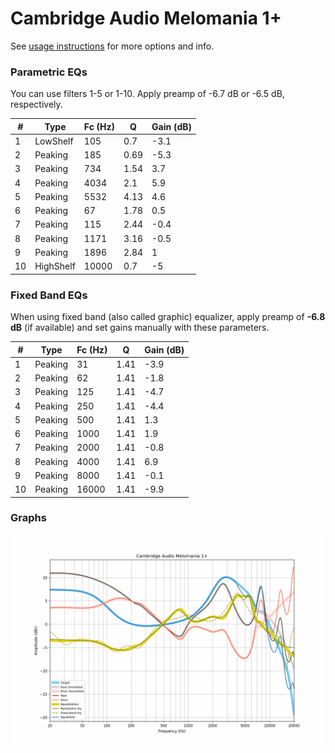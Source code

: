 # Cambridge Audio Melomania 1+
See [usage instructions](https://github.com/jaakkopasanen/AutoEq#usage) for more options and info.

### Parametric EQs
You can use filters 1-5 or 1-10. Apply preamp of -6.7 dB or -6.5 dB, respectively.

|   # | Type      |   Fc (Hz) |    Q |   Gain (dB) |
|-----|-----------|-----------|------|-------------|
|   1 | LowShelf  |       105 | 0.7  |        -3.1 |
|   2 | Peaking   |       185 | 0.69 |        -5.3 |
|   3 | Peaking   |       734 | 1.54 |         3.7 |
|   4 | Peaking   |      4034 | 2.1  |         5.9 |
|   5 | Peaking   |      5532 | 4.13 |         4.6 |
|   6 | Peaking   |        67 | 1.78 |         0.5 |
|   7 | Peaking   |       115 | 2.44 |        -0.4 |
|   8 | Peaking   |      1171 | 3.16 |        -0.5 |
|   9 | Peaking   |      1896 | 2.84 |         1   |
|  10 | HighShelf |     10000 | 0.7  |        -5   |

### Fixed Band EQs
When using fixed band (also called graphic) equalizer, apply preamp of **-6.8 dB** (if available) and set gains manually with these parameters.

|   # | Type    |   Fc (Hz) |    Q |   Gain (dB) |
|-----|---------|-----------|------|-------------|
|   1 | Peaking |        31 | 1.41 |        -3.9 |
|   2 | Peaking |        62 | 1.41 |        -1.8 |
|   3 | Peaking |       125 | 1.41 |        -4.7 |
|   4 | Peaking |       250 | 1.41 |        -4.4 |
|   5 | Peaking |       500 | 1.41 |         1.3 |
|   6 | Peaking |      1000 | 1.41 |         1.9 |
|   7 | Peaking |      2000 | 1.41 |        -0.8 |
|   8 | Peaking |      4000 | 1.41 |         6.9 |
|   9 | Peaking |      8000 | 1.41 |        -0.1 |
|  10 | Peaking |     16000 | 1.41 |        -9.9 |

### Graphs
![](./Cambridge%20Audio%20Melomania%201+.png)
